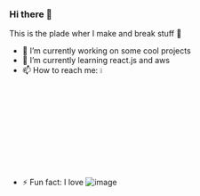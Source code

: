 ### Hi there 👋


This is the plade wher I make and break stuff 🤣

- 🔭 I’m currently working on some cool projects
- 🌱 I’m currently learning react.js and aws
- 📫 How to reach me: <a href="https://es.linkedin.com/in/david-de-miguel-63b546116?trk=people-guest_people_search-card"><img src="https://content.linkedin.com/content/dam/me/business/en-us/amp/brand-site/v2/bg/LI-Bug.svg.original.svg" width="5%"></a>
- ⚡ Fun fact: I love ![image](https://github.com/david4fox/david4fox/assets/35115937/75ece973-7b83-46e2-a291-68272002b747)



